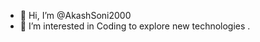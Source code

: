 - 👋 Hi, I’m @AkashSoni2000
- 👀 I’m interested in Coding to explore new technologies
.

<!---
AkashSoni2000/AkashSoni2000 is a ✨ special ✨ repository because its `README.md` (this file) appears on your GitHub profile.
You can click the Preview link to take a look at your changes.
--->
